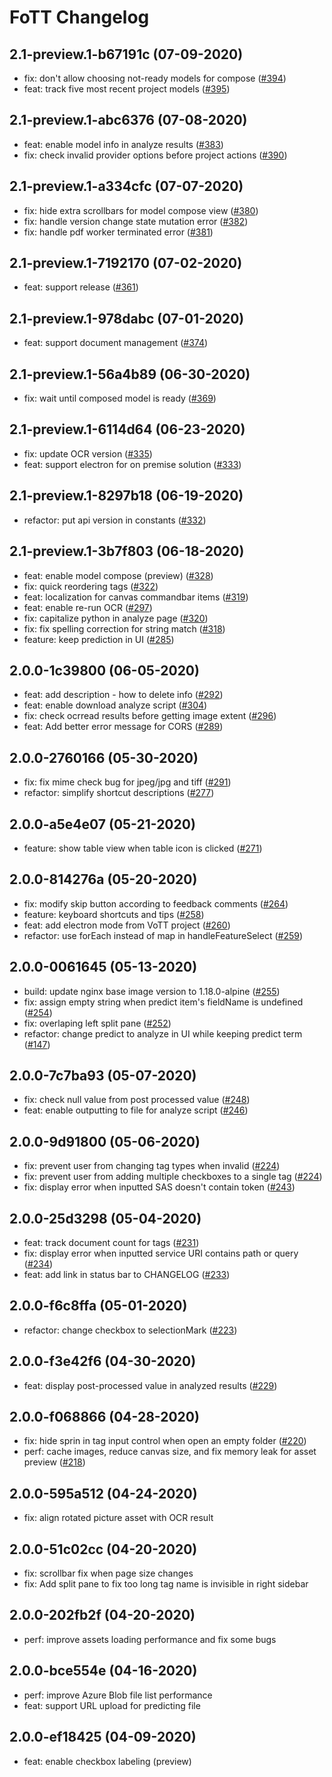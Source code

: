 # FoTT Changelog 

## 2.1-preview.1-b67191c (07-09-2020)
* fix: don't allow choosing not-ready models for compose ([#394](https://github.com/microsoft/OCR-Form-Tools/commit/b67191cdbc872b9004be30aa4b4dfde9a88dfe37))
* feat: track five most recent project models ([#395](https://github.com/microsoft/OCR-Form-Tools/commit/05850603d51a6786c8b6e8b4a553db020df56158))

## 2.1-preview.1-abc6376 (07-08-2020)
* feat: enable model info in analyze results ([#383](https://github.com/microsoft/OCR-Form-Tools/commit/abc63767e97dd28a6bb9028e03f2225e6ac0f1ab))
* fix: check invalid provider options before project actions ([#390](https://github.com/microsoft/OCR-Form-Tools/commit/212647d4327d9e18e9248a2d39086eeaab404979))

## 2.1-preview.1-a334cfc (07-07-2020)
* fix: hide extra scrollbars for model compose view ([#380](https://github.com/microsoft/OCR-Form-Tools/commit/a334cfc45fc5ab137682ad2b48dd0ec1585055dc))
* fix: handle version change state mutation error ([#382](https://github.com/microsoft/OCR-Form-Tools/commit/8991cc0c92f2f5cbd226f7e1c5c0825b7af8937c))
* fix: handle pdf worker terminated error ([#381](https://github.com/microsoft/OCR-Form-Tools/commit/adc0498c31bfd5ba57ab98c373e73575589ab1e1)) 

## 2.1-preview.1-7192170 (07-02-2020)
* feat: support release ([#361](https://github.com/microsoft/OCR-Form-Tools/commit/7192170d73d24a43e7fff18cd2c6bae7f208f1b0))

## 2.1-preview.1-978dabc (07-01-2020)
* feat: support document management ([#374](https://github.com/microsoft/OCR-Form-Tools/commit/978dabc3ba877ed4215865cba2a583fb785a2894))

## 2.1-preview.1-56a4b89 (06-30-2020)
* fix: wait until composed model is ready ([#369](https://github.com/microsoft/OCR-Form-Tools/commit/56a4b89f370f2fd72c6bc275376205e7fffe6a9e))

## 2.1-preview.1-6114d64 (06-23-2020)
* fix: update OCR version ([#335](https://github.com/microsoft/OCR-Form-Tools/commit/6114d6456b27a59335e534eef72cefd1b2f15737))
* feat: support electron for on premise solution ([#333](https://github.com/microsoft/OCR-Form-Tools/commit/ca0bd0c2ab46b7b587e5bfbc60c29b62bb325297))

## 2.1-preview.1-8297b18 (06-19-2020)
* refactor: put api version in constants ([#332](https://github.com/microsoft/OCR-Form-Tools/commit/8297b18a084be86bc4c986a1a332cb40bd807d1b))

## 2.1-preview.1-3b7f803 (06-18-2020)
* feat: enable model compose (preview) ([#328](https://github.com/microsoft/OCR-Form-Tools/commit/3b7f803407b82191706120bb9f12b82de1955704))
* fix: quick reordering tags ([#322](https://github.com/microsoft/OCR-Form-Tools/commit/3cc5267ef8617590adb3d4966f75cfed64604f00))
* feat: localization for canvas commandbar items ([#319](https://github.com/microsoft/OCR-Form-Tools/commit/253b9c90eb4923e7fde015a7216905fa32a8dcfa))
* feat: enable re-run OCR ([#297](https://github.com/microsoft/OCR-Form-Tools/commit/cbe9b0ed1c48f54c100b31b7f04706a969df2dd5))
* fix: capitalize python in analyze page ([#320](https://github.com/microsoft/OCR-Form-Tools/commit/96626636a96a3d19030df283ac794fa9c2aab18c))
* fix: fix spelling correction for string match ([#318](https://github.com/microsoft/OCR-Form-Tools/commit/28e53cefcf0bb462d547d6e38b24c480c03b946f))
* feature: keep prediction in UI ([#285](https://github.com/microsoft/OCR-Form-Tools/commit/dad98b9bd1d305a6bfeb2846ef4067da186ff801))

## 2.0.0-1c39800 (06-05-2020)
* feat: add description - how to delete info ([#292](https://github.com/microsoft/OCR-Form-Tools/commit/1c39800b1152f186dfc19834bb969abbc4fe0ac2))
* feat: enable download analyze script ([#304](https://github.com/microsoft/OCR-Form-Tools/commit/9c97ed0ff9b0aa72ec9a197fc92f3a5998135c36))
* fix: check ocrread results before getting image extent ([#296](https://github.com/microsoft/OCR-Form-Tools/commit/61dba02fc6f19eb854e1f499e475b1336e6171b9))
* feat: Add better error message for CORS ([#289](https://github.com/microsoft/OCR-Form-Tools/commit/8f210792b4d84e424b00499efb540b0e27e9fdad))

## 2.0.0-2760166 (05-30-2020)
* fix: fix mime check bug for jpeg/jpg and tiff ([#291](https://github.com/microsoft/OCR-Form-Tools/commit/2760166bcb809bbfdc207b01db49f00153318624))
* refactor: simplify shortcut descriptions ([#277](https://github.com/microsoft/OCR-Form-Tools/commit/db95b0e2510f6cef9bc7279fe0a19dce239c816e))

## 2.0.0-a5e4e07 (05-21-2020)
* feature: show table view when table icon is clicked ([#271](https://github.com/microsoft/OCR-Form-Tools/commit/a5e4e079d4c0d1c7c52e3b015c0ddf9b8601bbf2))

## 2.0.0-814276a (05-20-2020)
* fix: modify skip button according to feedback comments ([#264](https://github.com/microsoft/OCR-Form-Tools/commit/814276af6f4259844854798adf0c56bd606b2363))
* feature: keyboard shortcuts and tips ([#258](https://github.com/microsoft/OCR-Form-Tools/commit/37aa859a80dc0213a118313558ad21ba424008e7))
* feat: add electron mode from VoTT project ([#260](https://github.com/microsoft/OCR-Form-Tools/commit/2a3383d4a0f100a39ed40627bdffb9b48f78f5df))
* refactor: use forEach instead of map in handleFeatureSelect ([#259](https://github.com/microsoft/OCR-Form-Tools/commit/c1c590c463743d187fda2429a628e27c6c42012f))

## 2.0.0-0061645 (05-13-2020)
* build: update nginx base image version to 1.18.0-alpine ([#255](https://github.com/microsoft/OCR-Form-Tools/commit/0061645871806595e4fe2ab5991cc494afa26b31))
* fix: assign empty string when predict item's fieldName is undefined ([#254](https://github.com/microsoft/OCR-Form-Tools/commit/d4d919f678b1f162f48c87ee5223281e57945a0a))
* fix: overlaping left split pane ([#252](https://github.com/microsoft/OCR-Form-Tools/commit/2e8c351f74c385b8627ee6ea39f974e5e048ea8d))
* refactor: change predict to analyze in UI while keeping predict term ([#147](https://github.com/microsoft/OCR-Form-Tools/commit/c9aa58e36a10a35083249a8080c2cfb9fccf3733))
## 2.0.0-7c7ba93 (05-07-2020)
* fix: check null value from post processed value ([#248](https://github.com/microsoft/OCR-Form-Tools/commit/a361189c527bfffd6417f90a2521ad40b2b3f205))
* feat: enable outputting to file for analyze script ([#246](https://github.com/microsoft/OCR-Form-Tools/commit/7c7ba937f140490775b788d63ef2c7ed63ca40f1))
## 2.0.0-9d91800 (05-06-2020)
* fix: prevent user from changing tag types when invalid ([#224](https://github.com/microsoft/OCR-Form-Tools/commit/d8823a33591db5c5dc9a0af753e007167218a3e3))
* fix: prevent user from adding multiple checkboxes to a single tag ([#224](https://github.com/microsoft/OCR-Form-Tools/commit/d8823a33591db5c5dc9a0af753e007167218a3e3))
* fix: display error when inputted SAS doesn't contain token ([#243](https://github.com/microsoft/OCR-Form-Tools/commit/9826ca8504549f23057c9cad1baebc5e9d1f6fe7))
## 2.0.0-25d3298 (05-04-2020)
* feat: track document count for tags ([#231](https://github.com/microsoft/OCR-Form-Tools/commit/70a6e43dc54239cdc153d5d328b17c1dfa0f085f))
* fix: display error when inputted service URI contains path or query ([#234](https://github.com/microsoft/OCR-Form-Tools/commit/04a16961b37ad5b5d01fc4c93addaaf69cbf0e72))
* feat: add link in status bar to CHANGELOG ([#233](https://github.com/microsoft/OCR-Form-Tools/commit/e66646a13263239213580378bbd2d8462d7e22b6))
## 2.0.0-f6c8ffa (05-01-2020)
* refactor: change checkbox to selectionMark ([#223](https://github.com/microsoft/OCR-Form-Tools/commit/f6c8ffad6edf23f6241f314e9456da92bc1a8402))
## 2.0.0-f3e42f6 (04-30-2020)
* feat: display post-processed value in analyzed results ([#229](https://github.com/microsoft/OCR-Form-Tools/commit/f3e42f6e8e9e934f1a241921dbe4a1e8d311bb46))
## 2.0.0-f068866 (04-28-2020)
* fix: hide sprin in tag input control when open an empty folder ([#220](https://github.com/microsoft/OCR-Form-Tools/commit/f0688668df2e676fce9749fad8ec9d39e56697cf))
* perf: cache images, reduce canvas size, and fix memory leak for asset preview ([#218](https://github.com/microsoft/OCR-Form-Tools/commit/e8ad9a3bebf2a1ae210e0e1fa3eebba564592c4c))
## 2.0.0-595a512 (04-24-2020)
* fix: align rotated picture asset with OCR result
## 2.0.0-51c02cc (04-20-2020)
* fix: scrollbar fix when page size changes
* fix: Add split pane to fix too long tag name is invisible in right sidebar
## 2.0.0-202fb2f (04-20-2020)
* perf: improve assets loading performance and fix some bugs
## 2.0.0-bce554e (04-16-2020)
* perf: improve Azure Blob file list performance
* feat: support URL upload for predicting file
## 2.0.0-ef18425 (04-09-2020)
* feat: enable checkbox labeling (preview)
